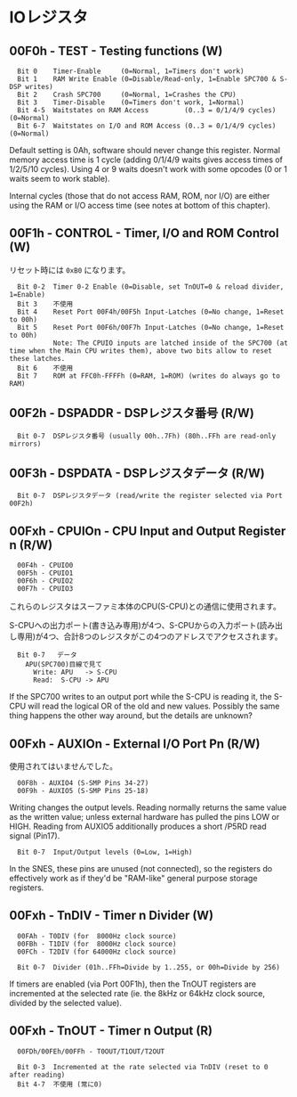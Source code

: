 # IOレジスタ

## 00F0h - TEST - Testing functions (W)

```
  Bit 0    Timer-Enable     (0=Normal, 1=Timers don't work)
  Bit 1    RAM Write Enable (0=Disable/Read-only, 1=Enable SPC700 & S-DSP writes)
  Bit 2    Crash SPC700     (0=Normal, 1=Crashes the CPU)
  Bit 3    Timer-Disable    (0=Timers don't work, 1=Normal)
  Bit 4-5  Waitstates on RAM Access         (0..3 = 0/1/4/9 cycles) (0=Normal)
  Bit 6-7  Waitstates on I/O and ROM Access (0..3 = 0/1/4/9 cycles) (0=Normal)
```

Default setting is 0Ah, software should never change this register. Normal memory access time is 1 cycle (adding 0/1/4/9 waits gives access times of 1/2/5/10 cycles). Using 4 or 9 waits doesn't work with some opcodes (0 or 1 waits seem to work stable).

Internal cycles (those that do not access RAM, ROM, nor I/O) are either using the RAM or I/O access time (see notes at bottom of this chapter).

## 00F1h - CONTROL - Timer, I/O and ROM Control (W)

リセット時には `0xB0` になります。

```
  Bit 0-2  Timer 0-2 Enable (0=Disable, set TnOUT=0 & reload divider, 1=Enable)
  Bit 3    不使用
  Bit 4    Reset Port 00F4h/00F5h Input-Latches (0=No change, 1=Reset to 00h)
  Bit 5    Reset Port 00F6h/00F7h Input-Latches (0=No change, 1=Reset to 00h)
           Note: The CPUIO inputs are latched inside of the SPC700 (at time when the Main CPU writes them), above two bits allow to reset these latches.
  Bit 6    不使用
  Bit 7    ROM at FFC0h-FFFFh (0=RAM, 1=ROM) (writes do always go to RAM)
```

## 00F2h - DSPADDR - DSPレジスタ番号 (R/W)

```
  Bit 0-7  DSPレジスタ番号 (usually 00h..7Fh) (80h..FFh are read-only mirrors)
```

## 00F3h - DSPDATA - DSPレジスタデータ (R/W)

```
  Bit 0-7  DSPレジスタデータ (read/write the register selected via Port 00F2h)
```

## 00Fxh - CPUIOn - CPU Input and Output Register n (R/W)

```
  00F4h - CPUIO0
  00F5h - CPUIO1
  00F6h - CPUIO2
  00F7h - CPUIO3
```

これらのレジスタはスーファミ本体のCPU(S-CPU)との通信に使用されます。

S-CPUへの出力ポート(書き込み専用)が4つ、S-CPUからの入力ポート(読み出し専用)が4つ、合計8つのレジスタがこの4つのアドレスでアクセスされます。

```
  Bit 0-7   データ
    APU(SPC700)目線で見て
      Write: APU   -> S-CPU
      Read:  S-CPU -> APU
```

If the SPC700 writes to an output port while the S-CPU is reading it, the S-CPU will read the logical OR of the old and new values. Possibly the same thing happens the other way around, but the details are unknown?

## 00Fxh - AUXIOn - External I/O Port Pn (R/W)

使用されてはいませんでした。

```
  00F8h - AUXIO4 (S-SMP Pins 34-27)
  00F9h - AUXIO5 (S-SMP Pins 25-18)
```

Writing changes the output levels. Reading normally returns the same value as the written value; unless external hardware has pulled the pins LOW or HIGH. Reading from AUXIO5 additionally produces a short /P5RD read signal (Pin17).

```
  Bit 0-7  Input/Output levels (0=Low, 1=High)
```

In the SNES, these pins are unused (not connected), so the registers do effectively work as if they'd be "RAM-like" general purpose storage registers.

## 00Fxh - TnDIV - Timer n Divider (W)

```
  00FAh - T0DIV (for  8000Hz clock source)
  00FBh - T1DIV (for  8000Hz clock source)
  00FCh - T2DIV (for 64000Hz clock source)
```

```
  Bit 0-7  Divider (01h..FFh=Divide by 1..255, or 00h=Divide by 256)
```

If timers are enabled (via Port 00F1h), then the TnOUT registers are incremented at the selected rate (ie. the 8kHz or 64kHz clock source, divided by the selected value).

## 00Fxh - TnOUT - Timer n Output (R)

```
  00FDh/00FEh/00FFh - T0OUT/T1OUT/T2OUT
```

```
  Bit 0-3  Incremented at the rate selected via TnDIV (reset to 0 after reading)
  Bit 4-7  不使用 (常に0)
```


